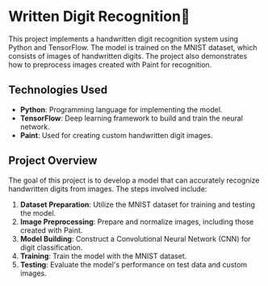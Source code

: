 # Written Digit Recognition🔢

This project implements a handwritten digit recognition system using Python and TensorFlow. The model is trained on the MNIST dataset, which consists of images of handwritten digits. The project also demonstrates how to preprocess images created with Paint for recognition.

## Technologies Used

- **Python**: Programming language for implementing the model.
- **TensorFlow**: Deep learning framework to build and train the neural network.
- **Paint**: Used for creating custom handwritten digit images.

## Project Overview

The goal of this project is to develop a model that can accurately recognize handwritten digits from images. The steps involved include:

1. **Dataset Preparation**: Utilize the MNIST dataset for training and testing the model.
2. **Image Preprocessing**: Prepare and normalize images, including those created with Paint.
3. **Model Building**: Construct a Convolutional Neural Network (CNN) for digit classification.
4. **Training**: Train the model with the MNIST dataset.
5. **Testing**: Evaluate the model's performance on test data and custom images.
